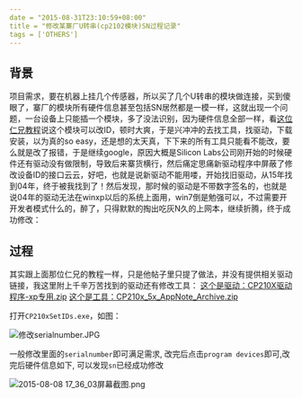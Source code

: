 ```yaml
---
date = "2015-08-31T23:10:59+08:00"
title = "修改某寨厂U转串(cp2102模块)SN过程记录"
tags = ['OTHERS']
---
```

## 背景

项目需求，要在机器上挂几个传感器，所以买了几个U转串的模块做连接，买到傻眼了，寨厂的模块所有硬件信息甚至包括SN居然都是一模一样，这就出现一个问题，一台设备上只能插一个模块，多了没法识别，因为硬件信息全部一样，看[这位仁兄教程][1]说这个模块可以改ID，顿时大爽，于是兴冲冲的去找工具，找驱动，下载安装，以为真的so easy，还是想的太天真，下下来的所有工具只能看不能改，要么就是改了报错，于是继续google，原因大概是Silicon Labs公司刚开始的时候硬件还有驱动没有做限制，导致后来寨货横行，然后痛定思痛新驱动程序中屏蔽了修改设备ID的接口云云，好吧，也就是说新驱动不能用喽，开始找旧驱动，从15年找到04年，终于被我找到了！然后发现，那时候的驱动是不带数字签名的，也就是说04年的驱动无法在winxp以后的系统上面用，win7倒是勉强可以，不过需要开开发者模式什么的，醉了，只得默默的掏出吃灰N久的上网本，继续折腾，终于成功修改：

## 过程

其实跟上面那位仁兄的教程一样，只是他帖子里只提了做法，并没有提供相关驱动链接，我这里附上千辛万苦找到的驱动还有修改工具：
[这个是驱动：CP210X驱动程序-xp专用.zip][2]
[这个是工具：CP210x_5x_AppNote_Archive.zip][3]

打开`CP210xSetIDs.exe`，如图：

![修改serialnumber.JPG][4]

一般修改里面的`serialnumber`即可满足需求, 改完后点击`program devices`即可,改完后硬件信息如下, 可以发现`sn`已经成功修改

![2015-08-08 17_36_03屏幕截图.png][5]


  [1]: http://blog.163.com/lby147612@126/blog/static/170410452201382510318725
  [2]: http://7xivdp.com1.z0.glb.clouddn.com/2015/08/454542992.zip
  [3]: http://7xivdp.com1.z0.glb.clouddn.com/2015/08/343120409.zip
  [4]: http://7xivdp.com1.z0.glb.clouddn.com/2015/08/3855334421.jpg_xyz
  [5]: http://7xivdp.com1.z0.glb.clouddn.com/2015/08/4259131112.png_xyz
